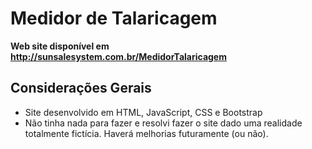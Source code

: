# Medidor de Talaricagem

**Web site disponível em http://sunsalesystem.com.br/MedidorTalaricagem**

## Considerações Gerais

* Site desenvolvido em HTML, JavaScript, CSS e Bootstrap
* Não tinha nada para fazer e resolvi fazer o site dado uma realidade totalmente fictícia. Haverá melhorias futuramente (ou não).
